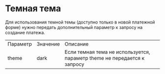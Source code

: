 # Темная тема

Для использования темной темы (доступно только в новой платежной форме) нужно передать дополнительный параметр к запросу на создание платежа.

|          |          |                                                                          |
| -------- | -------- | ------------------------------------------------------------------------ |
| Параметр | Значение | Описание                                                                 |
| theme    | dark     | Если темная тема не используется, параметр theme не передается к запросу |
